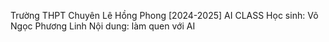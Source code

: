Trường THPT Chuyên Lê Hồng Phong
[2024-2025] AI CLASS
Học sinh: Võ Ngọc Phương Linh
Nội dung: làm quen với AI

